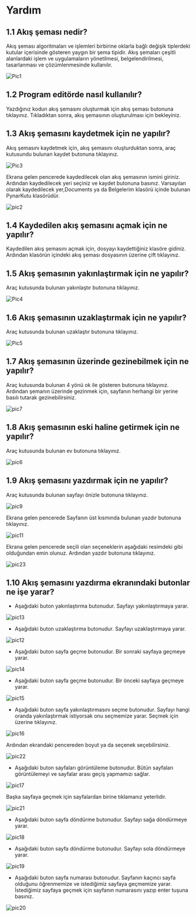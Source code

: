 # Yardım

## 1.1 Akış şeması nedir?

Akış şeması algoritmaları ve işlemleri birbirine oklarla bağlı değişik tiplerdeki kutular içerisinde gösteren yaygın bir şema tipidir. Akış şemaları çeşitli alanlardaki işlem ve uygulamaların yönetilmesi, belgelendirilmesi, tasarlanması ve çözümlenmesinde kullanılır.

![Pic1](https://user-images.githubusercontent.com/94781420/187765115-90e0bbaa-e617-411e-b23d-cd202e60bffe.png)

## 1.2 Program editörde nasıl kullanılır?

Yazdığınız kodun akış şemasını oluşturmak için akış şeması butonuna tıklayınız. Tıkladıktan sonra, akış şemasının oluşturulması için bekleyiniz.

## 1.3 Akış şemasını kaydetmek için ne yapılır?

Akış şemasını kaydetmek için, akış şemasını oluşturduktan sonra, araç kutusundu bulunan kaydet butonuna tıklayınız. 

![Pic3](https://user-images.githubusercontent.com/94781420/187765066-a860f626-0094-439f-991c-016a3c15d0d1.png)

Ekrana gelen pencerede kaydedilecek olan akış şemasının ismini giriniz. Ardından kaydedilecek yeri seçiniz ve kaydet butonuna basınız. Varsayılan olarak kaydedilecek yer,Documents ya da Belgelerim klasörü içinde bulunan PynarKutu klasörüdür.

![pic2](https://user-images.githubusercontent.com/94781420/187765063-4db61402-d81b-4394-8dc7-c84ded30dd51.png)

## 1.4 Kaydedilen akış şemasını açmak için ne yapılır?

Kaydedilen akış şemasını açmak için, dosyayı kaydettiğiniz klasöre gidiniz. Ardından klasörün içindeki akış şeması dosyasının üzerine çift tıklayınız.

## 1.5 Akış şemasının yakınlaştırmak için ne yapılır?

Araç kutusunda bulunan yakınlaştır butonuna tıklayınız.


![Pic4](https://user-images.githubusercontent.com/94781420/187765068-06cd00f1-8867-4bb2-b500-a6db0aa7a3c0.png)

## 1.6 Akış şemasının uzaklaştırmak için ne yapılır?

Araç kutusunda bulunan uzaklaştır butonuna tıklayınız.

![Pic5](https://user-images.githubusercontent.com/94781420/187765070-62888a49-f0b4-4d05-a0d2-c9b6fe23d9a4.png)

## 1.7 Akış şemasının üzerinde gezinebilmek için ne yapılır?

Araç kutusunda bulunan 4 yönü ok ile gösteren butonuna tıklayınız. Ardından şemanın üzerinde gezinmek için, sayfanın herhangi bir yerine basılı tutarak gezinebilirsiniz.

![pic7](https://user-images.githubusercontent.com/94781420/187765074-1ee38cf0-2588-49b2-9b49-928b7aa1cb77.png)

## 1.8 Akış şemasının eski haline getirmek için ne yapılır?

Araç kutusunda bulunan ev butonuna tıklayınız.


![pic6](https://user-images.githubusercontent.com/94781420/187765073-863841aa-f445-4c7d-8c4b-a30975cf71c5.png)

## 1.9 Akış şemasını yazdırmak için ne yapılır?

Araç kutusunda bulunan sayfayı önizle butonuna tıklayınız. 

![pic9](https://user-images.githubusercontent.com/94781420/187765079-f3571b27-0bc0-47d1-8f08-6d8c15162052.png)

Ekrana gelen pencerede Sayfanın üst kısmında bulunan yazdır butonuna tıklayınız. 

![pic11](https://user-images.githubusercontent.com/94781420/187765082-6cfad443-2a08-4eb9-87f5-6d6b1f63305a.png)


Ekrana gelen pencerede seçili olan seçeneklerin aşağıdaki resimdeki gibi olduğundan emin olunuz. Ardından yazdır butonuna tıklayınız.

![pic23](https://user-images.githubusercontent.com/94781420/187765114-cfbfcf0e-9a1d-45a4-88e0-056a82d3fb79.png)


## 1.10 Akış şemasını yazdırma ekranındaki butonlar ne işe yarar?

* Aşağıdaki buton yakınlaştırma butonudur. Sayfayı yakınlaştırmaya yarar.

![pic13](https://user-images.githubusercontent.com/94781420/187765086-f7e06668-35d0-407a-95cf-6561f594ff46.png)

* Aşağıdaki buton uzaklaştırma butonudur. Sayfayı uzaklaştırmaya yarar.

![pic12](https://user-images.githubusercontent.com/94781420/187765084-e964741a-3b98-496a-8a6e-4cfe07454103.png)

* Aşağıdaki buton sayfa geçme butonudur. Bir sonraki sayfaya geçmeye yarar.

![pic14](https://user-images.githubusercontent.com/94781420/187765088-2a907132-822d-4a86-93d8-bf4671156ddf.png)

* Aşağıdaki buton sayfa geçme butonudur. Bir önceki sayfaya geçmeye yarar.

![pic15](https://user-images.githubusercontent.com/94781420/187765089-7a146d4b-7f00-449d-9aa2-49e9828ca168.png)

* Aşağıdaki buton sayfa yakınlaştırmasını seçme butonudur. Sayfayı hangi oranda yakınlaştırmak istiyorsak onu seçmemize yarar. Seçmek için üzerine tıklayınız.

![pic16](https://user-images.githubusercontent.com/94781420/187765092-edf6f97f-013a-4ddf-bd50-cbeeaf610b3d.png)

Ardından ekrandaki pencereden boyut ya da seçenek seçebilirsiniz.

![pic22](https://user-images.githubusercontent.com/94781420/187765112-887d67f4-93a6-4388-8fa2-ef08e9f956f2.png)

* Aşağıdaki buton sayfaları görüntüleme butonudur. Bütün sayfaları görüntülemeyi ve sayfalar arası geçiş yapmamızı sağlar. 

![pic17](https://user-images.githubusercontent.com/94781420/187765095-ea5abf21-6753-4b6f-991f-d4b9fb5ffed7.png)

Başka sayfaya geçmek için sayfalardan birine tıklamanız yeterlidir.

![pic21](https://user-images.githubusercontent.com/94781420/187765108-441cfdc2-456f-438f-ad30-1eaaced64a10.png)

* Aşağıdaki buton sayfa döndürme butonudur. Sayfayı sağa döndürmeye yarar.

![pic18](https://user-images.githubusercontent.com/94781420/187765100-9bbeedb0-997f-49ff-8e92-28a466c23b67.png)

* Aşağıdaki buton sayfa döndürme butonudur. Sayfayı sola döndürmeye  yarar.

![pic19](https://user-images.githubusercontent.com/94781420/187765102-6089a0c8-fcf4-474d-9f68-81c47999661c.png)

* Aşağıdaki buton sayfa numarası butonudur. Sayfanın kaçıncı sayfa olduğunu öğrenmemize ve istediğimiz sayfaya geçmemize yarar. İstediğimiz sayfaya geçmek için sayfanın numarasını yazıp enter tuşuna basınız.

![pic20](https://user-images.githubusercontent.com/94781420/187765105-1d42c34b-46af-449f-84a3-9f2d5d244f77.png)
